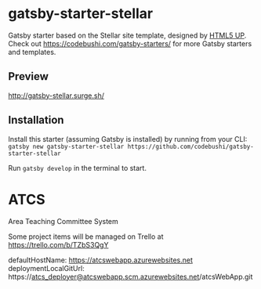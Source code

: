 # gatsby-starter-stellar
Gatsby starter based on the Stellar site template, designed by [HTML5 UP](https://html5up.net/stellar). Check out https://codebushi.com/gatsby-starters/ for more Gatsby starters and templates.

## Preview

http://gatsby-stellar.surge.sh/

## Installation

Install this starter (assuming Gatsby is installed) by running from your CLI:
`gatsby new gatsby-starter-stellar https://github.com/codebushi/gatsby-starter-stellar`

Run `gatsby develop` in the terminal to start.

# ATCS
Area Teaching Committee System

Some project items will be managed on Trello at https://trello.com/b/TZbS3QgY

defaultHostName: https://atcswebapp.azurewebsites.net
deploymentLocalGitUrl: https://atcs_deployer@atcswebapp.scm.azurewebsites.net/atcsWebApp.git
